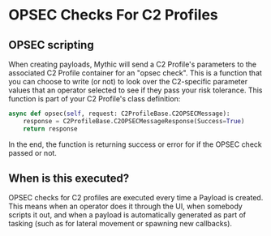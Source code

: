 # OPSEC Checks For C2 Profiles

## OPSEC scripting

When creating payloads, Mythic will send a C2 Profile's parameters to the associated C2 Profile container for an "opsec check". This is a function that you can choose to write (or not) to look over the C2-specific parameter values that an operator selected to see if they pass your risk tolerance. This function is part of your C2 Profile's class definition:

```python
async def opsec(self, request: C2ProfileBase.C2OPSECMessage):
    response = C2ProfileBase.C2OPSECMessageResponse(Success=True)
    return response
```

&#x20;In the end, the function is returning success or error for if the OPSEC check passed or not.

## When is this executed?

OPSEC checks for C2 profiles are executed every time a Payload is created. This means when an operator does it through the UI, when somebody scripts it out, and when a payload is automatically generated as part of tasking (such as for lateral movement or spawning new callbacks).
